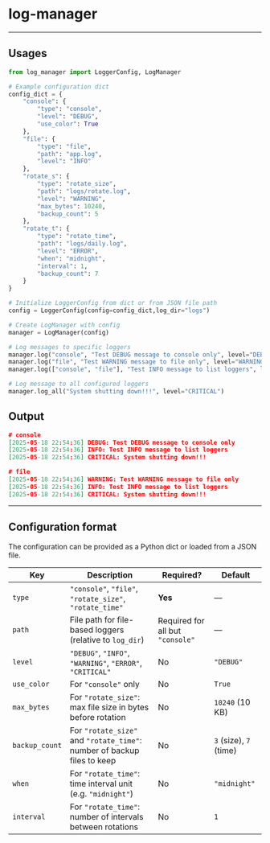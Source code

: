 # log-manager

---
## Usages
```python
from log_manager import LoggerConfig, LogManager

# Example configuration dict
config_dict = {
    "console": {
        "type": "console",
        "level": "DEBUG",
        "use_color": True
    },
    "file": {
        "type": "file",
        "path": "app.log",
        "level": "INFO"
    },
    "rotate_s": {
        "type": "rotate_size",
        "path": "logs/rotate.log",
        "level": "WARNING",
        "max_bytes": 10240,
        "backup_count": 5
    },
    "rotate_t": {
        "type": "rotate_time",
        "path": "logs/daily.log",
        "level": "ERROR",
        "when": "midnight",
        "interval": 1,
        "backup_count": 7
    }
}

# Initialize LoggerConfig from dict or from JSON file path
config = LoggerConfig(config=config_dict,log_dir="logs")

# Create LogManager with config
manager = LogManager(config)

# Log messages to specific loggers
manager.log("console", "Test DEBUG message to console only", level="DEBUG")
manager.log("file", "Test WARNING message to file only", level="WARNING")
manager.log(["console", "file"], "Test INFO message to list loggers", level="INFO")

# Log message to all configured loggers
manager.log_all("System shutting down!!!", level="CRITICAL")
```
## Output
```json
# console
[2025-05-18 22:54:36] DEBUG: Test DEBUG message to console only
[2025-05-18 22:54:36] INFO: Test INFO message to list loggers
[2025-05-18 22:54:36] CRITICAL: System shutting down!!!
```
```json
# file
[2025-05-18 22:54:36] WARNING: Test WARNING message to file only
[2025-05-18 22:54:36] INFO: Test INFO message to list loggers
[2025-05-18 22:54:36] CRITICAL: System shutting down!!!
```
---
## Configuration format
The configuration can be provided as a Python dict or loaded from a JSON file.

| Key            | Description                                                             | Required?                        | Default                |
|----------------|-------------------------------------------------------------------------|----------------------------------|------------------------|
| `type`         | `"console"`, `"file"`, `"rotate_size"`, `"rotate_time"`                 | **Yes**                          | —                      |
| `path`         | File path for file-based loggers (relative to `log_dir`)                | Required for all but `"console"` | —                      |
| `level`        | `"DEBUG"`, `"INFO"`, `"WARNING"`, `"ERROR"`, `"CRITICAL"`               | No                               | `"DEBUG"`              |
| `use_color`    | For `"console"` only                                                    | No                               | `True`                 |
| `max_bytes`    | For `"rotate_size"`: max file size in bytes before rotation             | No                               | `10240` (10 KB)        |
| `backup_count` | For `"rotate_size"` and `"rotate_time"`: number of backup files to keep | No                               | `3` (size), `7` (time) |
| `when`         | For `"rotate_time"`: time interval unit (e.g. `"midnight"`)             | No                               | `"midnight"`           |
| `interval`     | For `"rotate_time"`: number of intervals between rotations              | No                               | `1`                    |
